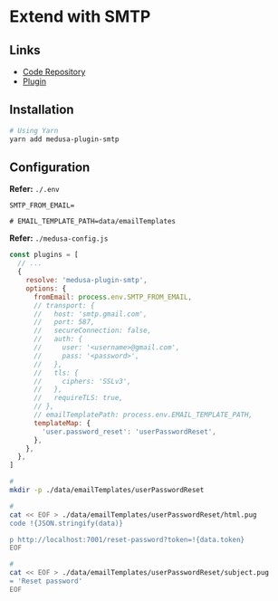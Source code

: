 # Extend with SMTP

## Links

- [Code Repository](https://github.com/minpham-com/medusa-plugin-smtp)
- [Plugin](https://medusajs.com/plugins/medusa-plugin-smtp)

<!--
Subscribers

Invite
Order
Restock
User
-->

## Installation

```sh
# Using Yarn
yarn add medusa-plugin-smtp
```

## Configuration

**Refer:** `./.env`

```env
SMTP_FROM_EMAIL=

# EMAIL_TEMPLATE_PATH=data/emailTemplates
```

**Refer:** `./medusa-config.js`

```js
const plugins = [
  // ...
  {
    resolve: 'medusa-plugin-smtp',
    options: {
      fromEmail: process.env.SMTP_FROM_EMAIL,
      // transport: {
      //   host: 'smtp.gmail.com',
      //   port: 587,
      //   secureConnection: false,
      //   auth: {
      //     user: '<username>@gmail.com',
      //     pass: '<password>',
      //   },
      //   tls: {
      //     ciphers: 'SSLv3',
      //   },
      //   requireTLS: true,
      // },
      // emailTemplatePath: process.env.EMAIL_TEMPLATE_PATH,
      templateMap: {
        'user.password_reset': 'userPasswordReset',
      },
    },
  },
]
```

```sh
#
mkdir -p ./data/emailTemplates/userPasswordReset

#
cat << EOF > ./data/emailTemplates/userPasswordReset/html.pug
code !{JSON.stringify(data)}

p http://localhost:7001/reset-password?token=!{data.token}
EOF

#
cat << EOF > ./data/emailTemplates/userPasswordReset/subject.pug
= 'Reset password'
EOF
```
